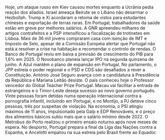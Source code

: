 Hoje, um ataque russo em Kiev causou mortes enquanto a Ucrânia pedia reação dos aliados. Israel ameaça Beirute se o Líbano não desarmar o Hezbollah. Trump e Xi acordaram a retoma de vistos para estudantes chineses e exportação de terras raras. Em Portugal, trabalhadores da saúde estão em greve por melhores salários. A GNR apreendeu milhares de artigos contrafeitos e a PSP intensificou a fiscalização de trotinetes em Lisboa. Mais de 36 mil jovens compraram casa com isenção de IMT e Imposto de Selo, apesar de a Comissão Europeia alertar que Portugal não está a resolver a crise na habitação e recomendar o controlo de rendas. O Banco de Portugal reviu em baixa a previsão de crescimento do PIB para 1,6% em 2025. O Novobanco planeia lançar IPO na segunda quinzena de junho. A Azul mantém o plano de expansão em Portugal. No parlamento, o JPP estreia o poder regional e o PSD e CDS são desafiados a rever a Constituição. António José Seguro avança com a candidatura à Presidência da República e Mariana Leitão desiste. O país conheceu hoje o Professor vencedor do Global Teacher Prize Portugal. Macau vai facilitar a entrada de estrangeiros e o Timor-Leste deseja sucesso ao novo governo português. Vinte pessoas foram detidas numa operação internacional contra a pornografia infantil, incluindo em Portugal, e no Montijo, a PJ deteve cinco pessoas, três por suspeitas de violação. Na economia, o PSI atingiu máximos de 11 anos, impulsionado pela Galp e EDP Renováveis, e o preço dos alimentos básicos subiu mais que o salário mínimo desde 2022. O Metrobus do Porto realizou o primeiro ensaio noturno após nove meses de espera. No desporto, Portugal prepara a final da Liga das Nações contra a Espanha, e Ancelotti empatou na sua estreia pelo Brasil frente ao Equador.